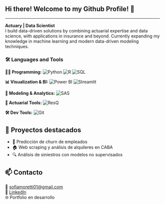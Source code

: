 ## Hi there! Welcome to my Github Profile! 👋 
---
**Actuary | Data Scientist**  
I build data-driven solutions by combining actuarial expertise and data science, with applications in insurance and beyond.
Currently expanding my knowledge in machine learning and modern data-driven modeling techniques.

### 🛠️ Languages and Tools

**🧑‍💻 Programming:** ![Python](https://img.shields.io/badge/Python-3776AB?style=for-the-badge&logo=python&logoColor=white) ![R](https://img.shields.io/badge/R-276DC3?style=for-the-badge&logo=r&logoColor=white) ![SQL](https://img.shields.io/badge/SQL-003B57?style=for-the-badge&logo=postgresql&logoColor=white)

**📊 Visualization & BI:** ![Power BI](https://img.shields.io/badge/Power%20BI-F2C811?style=for-the-badge&logo=powerbi&logoColor=black) ![Streamlit](https://img.shields.io/badge/Streamlit-FF4B4B?style=for-the-badge&logo=streamlit&logoColor=white)

**🤖 Modeling & Analytics:** ![SAS](https://img.shields.io/badge/SAS-007ACC?style=for-the-badge&logo=analytics&logoColor=white)

**📐 Actuarial Tools:** ![ResQ](https://img.shields.io/badge/ResQ-444444?style=for-the-badge&logo=data&logoColor=white)

**🛠️ Dev Tools:** ![Git](https://img.shields.io/badge/Git-F05032?style=for-the-badge&logo=git&logoColor=white)





## 🚀 Proyectos destacados
- 🧠 Predicción de churn de empleados  
- 🏠 Web scraping y análisis de alquileres en CABA  
- 🔍 Análisis de siniestros con modelos no supervisados

## 📫 Contacto  
📧 sofiamoretti01@gmail.com  
🔗 [LinkedIn](https://www.linkedin.com/in/sofia-dana-moretti/)  
🌐 Portfolio en desarrollo

